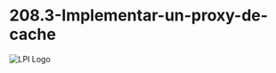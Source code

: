 # 208.3-Implementar-un-proxy-de-cache
![LPI Logo](../../../wallpaper/et_linux.png "Buscando al hombre nuevo")
